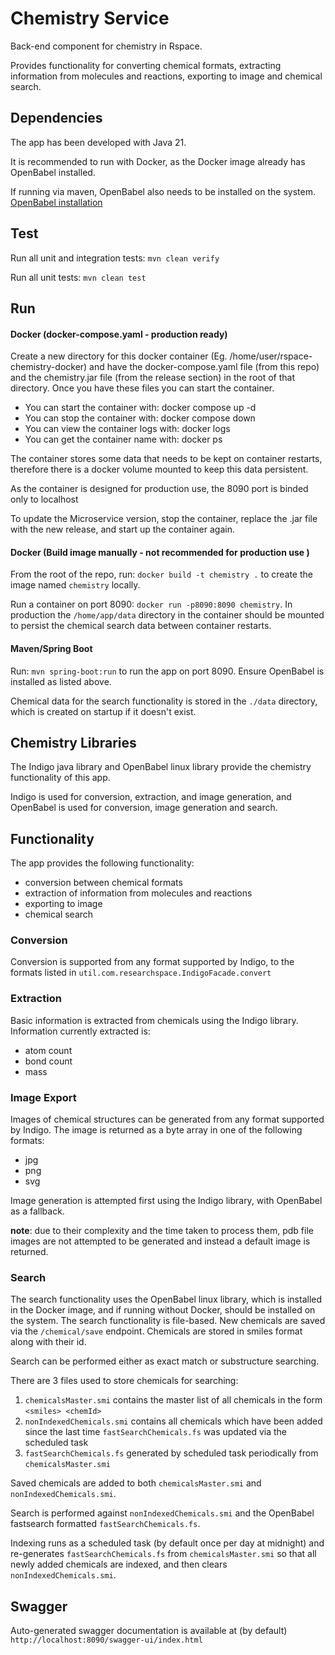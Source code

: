 # Chemistry Service
Back-end component for chemistry in Rspace.

Provides functionality for converting chemical formats, extracting information from molecules and reactions,
exporting to image and chemical search.

## Dependencies
The app has been developed with Java 21.

It is recommended to run with Docker, as the Docker image already has OpenBabel installed.

If running via maven, OpenBabel also needs to be installed on the system. 
[OpenBabel installation](https://openbabel.org/docs/Installation/install.html)

## Test
Run all unit and integration tests: `mvn clean verify`

Run all unit tests: `mvn clean test`

## Run
#### Docker (docker-compose.yaml - production ready)

Create a new directory for this docker container (Eg. /home/user/rspace-chemistry-docker) and have the docker-compose.yaml file (from this repo) and the chemistry.jar file (from the release section) in the root of that directory. Once you have these files you can start the container.

- You can start the container with: docker compose up -d
- You can stop the container with: docker compose down
- You can view the container logs with: docker logs <container name>
- You can get the container name with: docker ps

The container stores some data that needs to be kept on container restarts, therefore there is a docker volume mounted to keep this data persistent.

As the container is designed for production use, the 8090 port is binded only to localhost

To update the Microservice version, stop the container, replace the .jar file with the new release, and start up the container again.

#### Docker (Build image manually - not recommended for production use )
From the root of the repo, run: `docker build -t chemistry .` to create the image named `chemistry` locally. 

Run a container on port 8090: `docker run -p8090:8090 chemistry`. In production the `/home/app/data` directory in the
container should be mounted to persist the chemical search data between container restarts.

#### Maven/Spring Boot
Run: `mvn spring-boot:run` to run the app on port 8090. Ensure OpenBabel is installed as listed above.

Chemical data for the search functionality is stored in the `./data` directory, which is created on startup if it
doesn't exist.

## Chemistry Libraries
The Indigo java library and OpenBabel linux library provide the chemistry functionality of this app.

Indigo is used for conversion, extraction, and image generation, and OpenBabel is used for conversion, image generation
and search.

## Functionality
The app provides the following functionality:
- conversion between chemical formats
- extraction of information from molecules and reactions
- exporting to image
- chemical search

### Conversion
Conversion is supported from any format supported by Indigo, to the formats listed in 
`util.com.researchspace.IndigoFacade.convert`

### Extraction
Basic information is extracted from chemicals using the Indigo library. Information currently extracted is:
- atom count
- bond count
- mass

### Image Export
Images of chemical structures can be generated from any format supported by Indigo. The image is returned as a byte
array in one of the following formats:
- jpg
- png
- svg

Image generation is attempted first using the Indigo library, with OpenBabel as a fallback.

**note**: due to their complexity and the time taken to process them, pdb file images are not attempted to be generated and instead a default image is returned.

### Search
The search functionality uses the OpenBabel linux library, which is installed in the Docker image, and if running without
Docker, should be installed on the system. The search functionality is file-based. New chemicals are saved via the `/chemical/save` endpoint. Chemicals are stored in smiles format along with their id. 

Search can be performed either as exact match or substructure searching. 

There are 3 files used to store chemicals for searching: 
1. `chemicalsMaster.smi` contains the master list of all chemicals in the form `<smiles> <chemId>`
2. `nonIndexedChemicals.smi` contains all chemicals which have been added since the last time `fastSearchChemicals.fs` was updated via the scheduled task
3. `fastSearchChemicals.fs` generated by scheduled task periodically from `chemicalsMaster.smi`

Saved chemicals are added to both `chemicalsMaster.smi` and `nonIndexedChemicals.smi`.

Search is performed against `nonIndexedChemicals.smi` and the OpenBabel fastsearch formatted `fastSearchChemicals.fs`.

Indexing runs as a scheduled task (by default once per day at midnight) and re-generates `fastSearchChemicals.fs` from `chemicalsMaster.smi` so that all newly added chemicals are indexed, and then clears `nonIndexedChemicals.smi`.

## Swagger
Auto-generated swagger documentation is available at (by default) `http://localhost:8090/swagger-ui/index.html`


